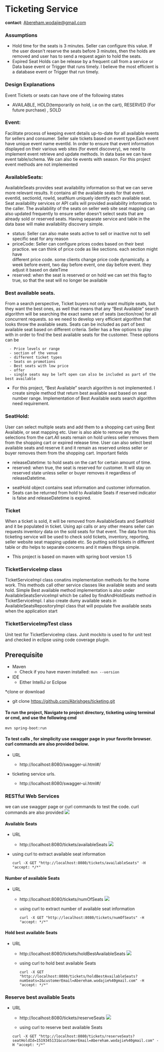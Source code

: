 # Ticketing Service
__contact__: Abereham.wodajie@gmail.com

### Assumptions
   * Hold time for the seats is  3 minutes. Seller can configure this value.  If the user doesn't reserve the seats before 3 minutes, then the holds are removed and user has to send
    a request again to hold the seats.
   * Expired Seat Holds can be release by a frequent call from a service or Data base event or Trigger that runs timely. I believe the most efficient is a database event or Trigger
       that run timely. 

### Design Explanations
   Event Tickets or seats can have one of the following states 
  * AVAILABLE, HOLD(temporarily on hold, i.e on the cart), RESERVED (For future purchase) , SOLD

   ### Event: 
Facilitate process of keeping event details up-to-date for all available events for sellers and consumer. Seller sale tickets based on event type.Each event have unique event name eventId. 
In order to ensure that event information displayed on their various web sites (for event discovery), we need to implement event retrieve and update methods. In data base we can have event 
table/schema.  We can also tie events with season. For this project event methods are not implemented
    
  ### AvailableSeats:
AvailableSeats provides seat availability information so that we can serve more relevant results. It contains all the available seats for that event.
eventId, sectionId, rowId, seatNum uniquely identify each available seat. Seat availability services or API calls will provided availability information 
to the caller. The availability of the seats on seller web site seat mapping can also updated frequently to ensure seller doesn't select seats that are
already sold or reserved seats. Having separate service and table in the data base will make availability discovery simple. 
* status: 
    Seller can also make seats active to sell or inactive not to sell specific seat for any reason
* priceCode: 
    Seller can configure prices codes based on their best practice.  we can think of price code as like sections. each section might have    
    different price code. some clients change price code dynamically. a week before event, two day before event, one day before event. they adjust it
    based on dateTime
* reserved:
    when the seat is reserved or on hold we can set this flag to true, so that the seat will no longer be available
    
 ### Best available seats. 
From a search perspective, Ticket buyers not only want multiple seats, but they want the best ones, as well that means that any “Best Available” search algorithm will be searching the exact 
same set of seats (section/row) for all concurrent requests.  so we need to develop very efficient algorithm that looks throw the available seats. Seats can be included as part of best available 
seat based on different criteria. Seller has a few options to play with in order to find the best available seats for the customer. These options can be

 	  - Price levels or range 
      - section of the venue
	  - different ticket types
      - Seats on promotions 
	  - Best seats with low price
	  - offer 
	  - single seats may be left open can also be included as part of the best available 
   
   * For this project, “Best Available” search algorithm is not implemented. I create simple method that return best available seat based on seat number range. Implementation of Best Available 
     seats search algorithm need requirement.  
  
 
 ### SeatHold: 
User can select multiple seats and add them to a shopping cart using Best Available, or seat mapping etc. User is also able to remove any the 
selections from the cart.All seats remain on hold unless seller removes them from the shopping cart or expired release time. User can also select
best available seats and reserve it and it remain as reserved unless seller or buyer removes them from the shopping cart.
Important fields 
  * releaseDatetime: 
        to hold seats on the cart for certain amount of time. 
  *  reserved:
        when true, the seat is reserved for customer. It will stay on reserved state unless seller or buyer removes it regardless of     
              releaseDatetime. 
  -  seatHold object contains seat information and customer information. 
  - Seats can be returned from hold to Available Seats if reserved indicator is false and releaseDatetime is expired. 
  
 ### Ticket  
When a ticket is sold, it will be removed from AvailableSeats and SeatHold and it be populated in ticket. Using api calls or any other means seller
can requests inventory data on the sold seats for that event. The data from this ticketing service will be used to check sold tickets, inventory, 
reporting, seller website seat mapping update etc. So putting sold tickets in different table or dto helps to separate concerns and it makes things
simple. 

* This project is based on maven with spring boot version 1.5

 ### TicketServiceImp class
TicketServiceImpl class conatins implementation methods for the home work. This methods call other service classes like available seats and 
seats hold. Simple Best available method implementation is also under AvailableSeatsServiceImpl which be called by findAndHoldSeats method in
TicketServiceImpl. I also create dumy available seats in AvailableSeatsRepositoryImpl class that will populate five available seats when
the application start
     
 ### TicketServiceImpTest class
Unit test for TicketServiceImp class. Junit mockito is used to for unit test and checked in eclipse using code coverage plugin. 

## Prerequisite

* Maven
	* Check if you have maven installed: `mvn --version`
* IDE
	* Either IntelliJ or Eclipse

*clone or download
  * git clone https://github.com/Abrishges/ticketing.git
  
#### To run the project, Navigate to project directory, ticketing  using terminal or cmd, and use the following cmd

  `mvn spring-boot:run`

#### To test calls , for simplicity use swagger page in your favorite browser. curl commands are also provided below. 
* URL
    * http://localhost:8080/swagger-ui.html#/
    
* ticketing service urls. 
     * http://localhost:8080/swagger-ui.html#/
          


### RESTful Web Services
  we can use swagger page or curl commands to test the code. curl commands are also provided
      ![](/doc/swagger/ticketing_controller.png) 
   
#### Available Seats
  * URL
      * http://localhost:8080/tickets/availableSeats
  ![](/doc/swagger/available_seats.png) 

  * using curl to extract available seat information
  
     ```curl -X GET "http://localhost:8080/tickets/availableSeats" -H "accept: */*"```
   
#### Number of available Seats
  * URL
     * http://localhost:8080/tickets/numOfSeats
      ![](/doc/swagger/numOfSeats.png)
      
     * using curl to extract number of available seat information 
     
       ```curl -X GET "http://localhost:8080/tickets/numOfSeats" -H "accept: */*"```
  
#### Hold best available Seats
  * URL
     * http://localhost:8080/tickets/holdBestAvailableSeats
      ![](/doc/swagger/holdBestAvailableSeats.png)
      
     * using curl to hold best available Seats
     
       ```curl -X GET "http://localhost:8080/tickets/holdBestAvailableSeats?numSeats=2&customerEmail=Abereham.wodajie%40gmail.com" -H "accept: */*"```
       
 ### Reserve best available Seats
 * URL
     * http://localhost:8080/tickets/reserveSeats
       ![](/doc/swagger/reserveSeats.png)
         
   * using curl to reserve best available Seats
   
   ```curl -X GET "http://localhost:8080/tickets/reserveSeats?seatHoldId=1519345131&customerEmail=Abereham.wodajie%40gmail.com" -H "accept: */*"```
           
          
     
